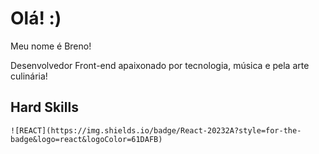 # Olá! :)
Meu nome é Breno!

Desenvolvedor Front-end apaixonado por tecnologia, música e pela arte culinária!

## Hard Skills

	![REACT](https://img.shields.io/badge/React-20232A?style=for-the-badge&logo=react&logoColor=61DAFB)

